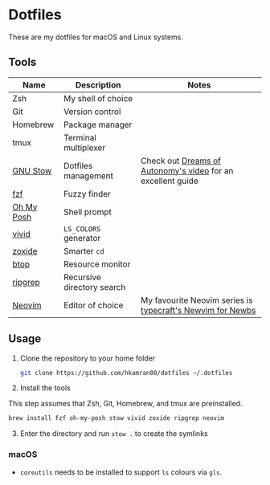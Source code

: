 # Dotfiles

These are my dotfiles for macOS and Linux systems.

## Tools

| Name | Description | Notes |
| -- | -- | -- |
| Zsh | My shell of choice | |
| Git | Version control | |
| Homebrew | Package manager ||
| tmux | Terminal multiplexer ||
| [GNU Stow](https://www.gnu.org/software/stow) | Dotfiles management | Check out [Dreams of Autonomy's video](https://www.youtube.com/watch?v=y6XCebnB9gs) for an excellent guide |
| [fzf](https://github.com/junegunn/fzf) | Fuzzy finder ||
| [Oh My Posh](https://ohmyposh.dev) | Shell prompt ||
| [vivid](https://github.com/sharkdp/vivid) | `LS_COLORS` generator ||
| [zoxide](https://github.com/ajeetdsouza/zoxide) | Smarter `cd` ||
| [btop](https://github.com/aristocratos/btop) | Resource monitor ||
| [ripgrep](https://github.com/BurntSushi/ripgrep) | Recursive directory search ||
| [Neovim](https://neovim.io) | Editor of choice | My favourite Neovim series is [typecraft's Newvim for Newbs](https://www.youtube.com/playlist?list=PLsz00TDipIffreIaUNk64KxTIkQaGguqn) |

## Usage

1. Clone the repository to your home folder

   ```bash
   git clone https://github.com/hkamran80/dotfiles ~/.dotfiles
   ```

2. Install the tools

 This step assumes that Zsh, Git, Homebrew, and tmux are preinstalled.

 ```bash
 brew install fzf oh-my-posh stow vivid zoxide ripgrep neovim
 ```

3. Enter the directory and run `stow .` to create the symlinks

### macOS

- `coreutils` needs to be installed to support `ls` colours via `gls`.
